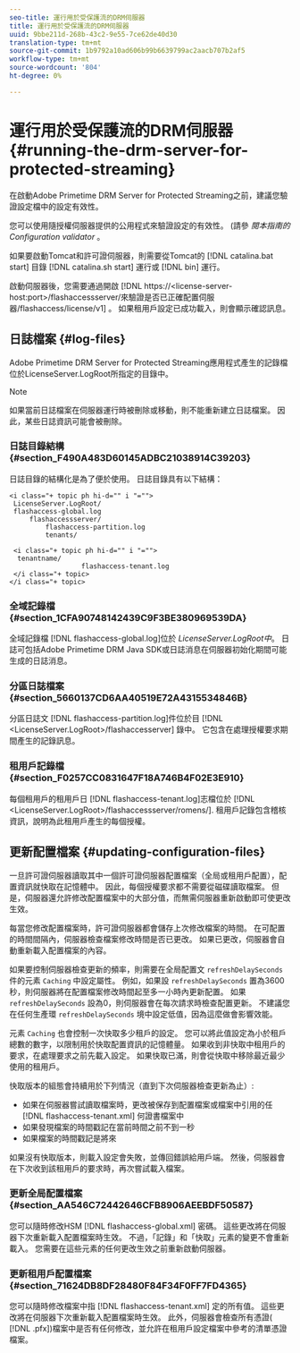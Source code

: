 ```yaml
---
seo-title: 運行用於受保護流的DRM伺服器
title: 運行用於受保護流的DRM伺服器
uuid: 9bbe211d-268b-43c2-9e55-7ce62de40d30
translation-type: tm+mt
source-git-commit: 1b9792a10ad606b99b6639799ac2aacb707b2af5
workflow-type: tm+mt
source-wordcount: '804'
ht-degree: 0%

---
```



# 運行用於受保護流的DRM伺服器 {#running-the-drm-server-for-protected-streaming}

在啟動Adobe Primetime DRM Server for Protected Streaming之前，建議您驗證設定檔中的設定有效性。

您可以使用隨授權伺服器提供的公用程式來驗證設定的有效性。 (請參 *閱本指南的Configuration validator* 。

如果要啟動Tomcat和許可證伺服器，則需要從Tomcat的 [!DNL catalina.bat start] 目錄 [!DNL catalina.sh start] 運行或 [!DNL bin] 運行。

啟動伺服器後，您需要通過開啟 [!DNL https://<lic<span></span>ense-server-host:port>/flashaccessserver/來驗證是否已正確配置伺服器<tenant-name>/flashaccess/license/v1] 。 如果租用戶設定已成功載入，則會顯示確認訊息。

## 日誌檔案 {#log-files}

Adobe Primetime DRM Server for Protected Streaming應用程式產生的記錄檔位於LicenseServer.LogRoot所指定的目錄中。

>[!NOTE]
>
>如果當前日誌檔案在伺服器運行時被刪除或移動，則不能重新建立日誌檔案。 因此，某些日誌資訊可能會被刪除。

### 日誌目錄結構 {#section_F490A483D60145ADBC21038914C39203}

日誌目錄的結構化是為了便於使用。 日誌目錄具有以下結構：

```
<i class="+ topic ph hi-d="" i "="">
 LicenseServer.LogRoot/ 
 flashaccess-global.log 
     flashaccessserver/ 
         flashaccess-partition.log 
         tenants/ 
             
 <i class="+ topic ph hi-d="" i "="">
  tenantname/ 
                  flashaccess-tenant.log
 </i class="+ topic>
</i class="+ topic>
```

### 全域記錄檔 {#section_1CFA90748142439C9F3BE380969539DA}

全域記錄檔 [!DNL flashaccess-global.log]位於 *LicenseServer.LogRoot中*。 日誌可包括Adobe Primetime DRM Java SDK或日誌消息在伺服器初始化期間可能生成的日誌消息。

### 分區日誌檔案 {#section_5660137CD6AA40519E72A4315534846B}

分區日誌文 [!DNL flashaccess-partition.log]件位於目 [!DNL <LicenseServer.LogRoot>/flashaccesserver] 錄中。 它包含在處理授權要求期間產生的記錄訊息。

### 租用戶記錄檔 {#section_F0257CC0831647F18A746B4F02E3E910}

每個租用戶的租用戶日 [!DNL flashaccess-tenant.log]志檔位於 [!DNL &lt;LicenseServer.LogRoot>/flashaccessserver/romens/<tenantname>]. 租用戶記錄包含稽核資訊，說明為此租用戶產生的每個授權。

## 更新配置檔案 {#updating-configuration-files}

一旦許可證伺服器讀取其中一個許可證伺服器配置檔案（全局或租用戶配置），配置資訊就快取在記憶體中。 因此，每個授權要求都不需要從磁碟讀取檔案。 但是，伺服器還允許修改配置檔案中的大部分值，而無需伺服器重新啟動即可使更改生效。

每當您修改配置檔案時，許可證伺服器都會儲存上次修改檔案的時間。 在可配置的時間間隔內，伺服器檢查檔案修改時間是否已更改。 如果已更改，伺服器會自動重新載入配置檔案的內容。

如果要控制伺服器檢查更新的頻率，則需要在全局配置文 `refreshDelaySeconds` 件的元素 `Caching` 中設定屬性。 例如，如果設 `refreshDelaySeconds` 置為3600秒，則伺服器將在配置檔案修改時間起至多一小時內更新配置。 如果 `refreshDelaySeconds` 設為0，則伺服器會在每次請求時檢查配置更新。 不建議您在任何生產環 `refreshDelaySeconds` 境中設定低值，因為這麼做會影響效能。

元素 `Caching` 也會控制一次快取多少租戶的設定。 您可以將此值設定為小於租戶總數的數字，以限制用於快取配置資訊的記憶體量。 如果收到非快取中租用戶的要求，在處理要求之前先載入設定。 如果快取已滿，則會從快取中移除最近最少使用的租用戶。

快取版本的組態會持續用於下列情況（直到下次伺服器檢查更新為止）:

* 如果在伺服器嘗試讀取檔案時，更改被保存到配置檔案或檔案中引用的任 [!DNL flashaccess-tenant.xml] 何證書檔案中
* 如果發現檔案的時間戳記在當前時間之前不到一秒
* 如果檔案的時間戳記是將來

如果沒有快取版本，則載入設定會失敗，並傳回錯誤給用戶端。 然後，伺服器會在下次收到該租用戶的要求時，再次嘗試載入檔案。

### 更新全局配置檔案 {#section_AA546C72442646CFB8906AEEBDF50587}

您可以隨時修改HSM [!DNL flashaccess-global.xml] 密碼。 這些更改將在伺服器下次重新載入配置檔案時生效。 不過，「記錄」和「快取」元素的變更不會重新載入。 您需要在這些元素的任何更改生效之前重新啟動伺服器。

### 更新租用戶配置檔案 {#section_71624DB8DF28480F84F34F0FF7FD4365}

您可以隨時修改檔案中指 [!DNL flashaccess-tenant.xml] 定的所有值。 這些更改將在伺服器下次重新載入配置檔案時生效。 此外，伺服器會檢查所有憑證( [!DNL .pfx])檔案中是否有任何修改，並允許在租用戶設定檔案中參考的清單憑證檔案。